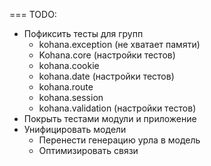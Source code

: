 === TODO:
* Пофиксить тесты для групп
  * kohana.exception (не хватает памяти)
  * Kohana.core (настройки тестов)
  * kohana.cookie
  * kohana.date (настройки тестов)
  * kohana.route
  * kohana.session
  * kohana.validation (настройки тестов)
* Покрыть тестами модули и приложение
* Унифицировать модели
  * Перенести генерацию урла в модель
  * Оптимизировать связи
